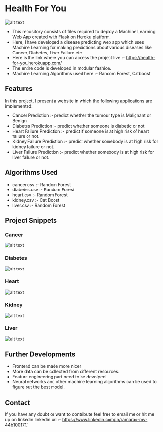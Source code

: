 # Health For You


![alt text](https://github.com/mvram123/health-for-u/blob/main/readme_resources/main.png)

- This repository consists of files required to deploy a Machine Learning Web App created with Flask on Heroku platform.
- Here, I have developed a disease predicting web app which uses Machine Learning for making predictions about various diseases like Cancer, Diabetes, Liver Failure etc
- Here is the link where you can access the project live :- https://health-for-you.herokuapp.com/
- The entire code is developed in modular fashion.
- Machine Learning Algorithms used here :- Random Forest, Catboost

## Features

In this project, I present a website in which the following applications are implemented:

- Cancer Prediction :-  predict whether the tumour type is Malignant or Benign.
- Diabetes Prediction :- predict whether someone is diabetic or not
- Heart Failure Prediction :- predict if someone is at high risk of heart failure or not.
- Kidney Failure Prediction :- predict whether somebody is at high risk for kidney failure or not.
- Liver Failure Prediction :- predict whether somebody is at high risk for liver failure or not.

## Algorithms Used

- cancer.csv :- Random Forest
- diabetes.csv :- Random Forest
- heart.csv :- Random Forest
- kidney.csv :- Cat Boost
- liver.csv :- Random Forest

## Project Snippets

### Cancer
![alt text](https://github.com/mvram123/health-for-u/blob/main/readme_resources/cancer.png)
### Diabetes
![alt text](https://github.com/mvram123/health-for-u/blob/main/readme_resources/diabetes.png)
### Heart
![alt text](https://github.com/mvram123/health-for-u/blob/main/readme_resources/heart.png)
### Kidney
![alt text](https://github.com/mvram123/health-for-u/blob/main/readme_resources/kidney.png)
### Liver
![alt text](https://github.com/mvram123/health-for-u/blob/main/readme_resources/liver.png)



## Further Developments

- Frontend can be made more nicer
- More data can be collected from different resources.
- Feature engineering part need to be devolped.
- Neural networks and other machine learning algorithms can be used to figure out the best model. 

## Contact 

If you have any doubt or want to contribute feel free to email me or hit me up on linkedin
linkedin url :- https://www.linkedin.com/in/ramarao-mv-44b100171/




